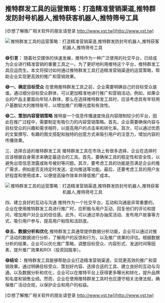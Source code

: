 ## **推特群发工具的运营策略：打造精准营销渠道,推特群发防封号机器人,推特获客机器人,推特筛号工具**

[😍想了解推广相关软件的朋友请登录 http://www.vst.tw](http://www.vst.tw)

 <center><img src="https://vst.tw/MP4/tuiguang/png/6.png" alt="推特群发工具的运营策略：打造精准营销渠道,推特群发防封号机器人,推特获客机器人,推特筛号工具"></center>

**😄引言：**
随着社交媒体的快速发展，推特作为一种广泛使用的社交平台，已经成为企业进行精准营销的重要工具之一。为了更好地利用推特这个平台，推特群发工具应运而生。本文将探讨如何通过推特群发工具打造精准营销渠道的运营策略，帮助企业实现更高效的推广和营销效果。

**😄一、确定目标受众**
在使用推特群发工具之前，企业需要明确自己的目标受众是谁。通过细分目标受众群体，可以更加精准地进行推广和营销活动。例如，如果企业的产品主要面向年轻人群体，那么在选择推特群发工具时，应该考虑具有年轻用户基数较大的推特账号，以增加推广的曝光度和有效性。

**😄二、策划内容营销策略**
推特是一个信息传播速度快且内容限制较少的平台，因此在推广过程中，需要制定有吸引力的内容营销策略。首先，企业需要确保内容与目标受众的兴趣和需求相符，以提高用户的点击率和转化率。其次，可以通过优质的文案撰写、有趣的图文搭配和独特的创意方式来吸引用户的注意力，增加内容的传播效果。

三、选择合适的推特群发工具
推特群发工具在市场上有很多选择，企业在选择时应该根据自身需求来确定最适合的工具。首先，要确保工具的稳定性和安全性，以避免出现信息泄露或账号被封等问题。其次，要考虑工具的功能是否满足企业的推广需求，例如是否支持定时发送、定向推送等功能。最后，还要考虑工具的用户友好程度和使用成本，以便提高操作效率并降低推广成本。

 <center><img src="https://vst.tw/MP4/tuiguang/png/4.png" alt="推特群发工具的运营策略：打造精准营销渠道,推特群发防封号机器人,推特获客机器人,推特筛号工具"></center>

四、建立良好的互动与沟通
推特作为一个社交平台，互动和沟通是非常重要的。企业在使用推特群发工具进行推广时，应积极与用户互动，回复他们的评论和提问，增加用户对企业的信任感。此外，可以通过举办抽奖活动、发布用户故事等方式，吸引用户参与，提高用户粘性和活跃度。

**😄五、数据分析和优化**
推特群发工具通常提供数据分析功能，企业可以通过对推广活动的数据进行分析，了解用户的反馈和行为，以及推广效果的评估。根据数据分析的结果，企业可以优化推广策略，调整目标受众、内容形式、发送时间等因素，提升推广效果和ROI（投资回报率）。

**😄结论：**
推特群发工具能够帮助企业打造精准营销渠道，实现更高效的推广和营销效果。通过明确目标受众、策划好内容、选择合适的工具、建立良好的互动与沟通，以及数据分析和优化，企业可以在推特平台上获得更多曝光和转化，提升品牌知名度和销售业绩。然而，企业在使用推特群发工具时也应遵守相关法律法规，确保推广活动合规，以保护企业和用户的权益。

[😍想了解推广相关软件的朋友请登录 http://www.vst.tw](http://www.vst.tw)



